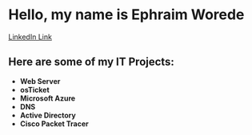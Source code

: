<h1>Hello, my name is Ephraim Worede</h1> <a href='https://www.linkedin.com/in/ephraim-worede/'>LinkedIn Link</a>

<h2>Here are some of my IT Projects:</h2>

- <b>Web Server</b>
- <b>osTicket</b>
- <b>Microsoft Azure</b>
- <b>DNS</b>
- <b>Active Directory</b>
- <b>Cisco Packet Tracer</b>
